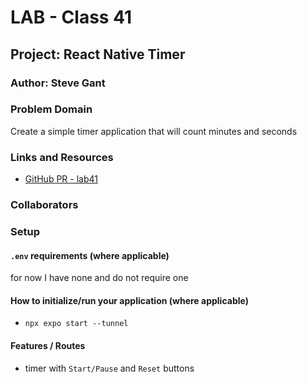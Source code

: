 # LAB - Class 41

## Project: React Native Timer

### Author: Steve Gant

### Problem Domain  

Create a simple timer application that will count minutes and seconds

### Links and Resources

- [GitHub PR - lab41](https://github.com/stevengant/timer/pull/2) 


### Collaborators

### Setup

#### `.env` requirements (where applicable)

for now I have none and do not require one


#### How to initialize/run your application (where applicable)

- `npx expo start --tunnel`

#### Features / Routes

- timer with `Start/Pause` and `Reset` buttons
